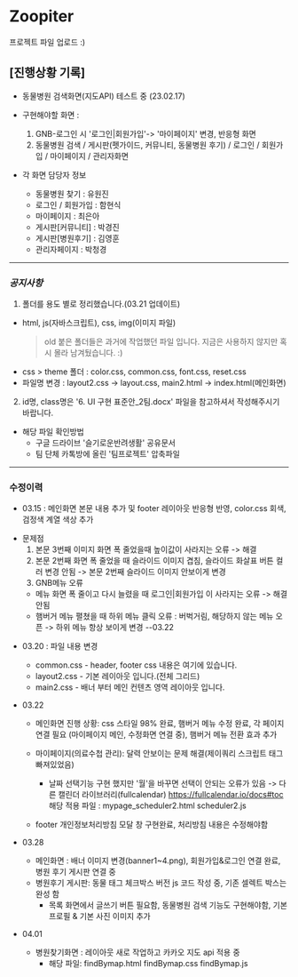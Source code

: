 # Zoopiter

프로젝트 파일 업로드 :)

## [진행상황 기록]

- 동물병원 검색화면(지도API) 테스트 중 (23.02.17)

- 구현해야할 화면 :

  1. GNB-로그인 시 '로그인|회원가입'-> '마이페이지' 변경, 반응형 화면
  2. 동물병원 검색 / 게시판(펫가이드, 커뮤니티, 동물병원 후기) / 로그인 / 회원가입 / 마이페이지 / 관리자화면

- 각 화면 담당자 정보
  - 동물병원 찾기 : 유원진
  - 로그인 / 회원가입 : 함현식
  - 마이페이지 : 최은아
  - 게시판[커뮤니티] : 박경진
  - 게시판[병원후기] : 김영훈
  - 관리자페이지 : 박청경

---

### _공지사항_

1. 폴더를 용도 별로 정리했습니다.(03.21 업데이트)

- html, js(자바스크립트), css, img(이미지 파일)
  > old 붙은 폴더들은 과거에 작업했던 파일 입니다. 지금은 사용하지 않지만 혹시 몰라 남겨뒀습니다. :)
- css > theme 폴더 : color.css, common.css, font.css, reset.css
- 파일명 변경 : layout2.css -> layout.css, main2.html -> index.html(메인화면)

2. id명, class명은 '6. UI 구현 표준안\_2팀.docx' 파일을 참고하셔서 작성해주시기 바랍니다.

- 해당 파일 확인방법
  - 구글 드라이브 '슬기로운반려생활' 공유문서
  - 팀 단체 카톡방에 올린 '팀프로젝트' 압축파일

---

### 수정이력

- 03.15 : 메인화면 본문 내용 추가 및 footer 레이아웃 반응형 반영, color.css 회색, 검정색 계열 색상 추가

* 문제점
  1. 본문 3번째 이미지 화면 폭 줄었을때 높이값이 사라지는 오류 -> 해결
  2. 본문 2번째 화면 폭 줄었을 때 슬라이드 이미지 겹침, 슬라이드 화살표 버튼 컬러 변경 안됨 -> 본문 2번째 슬라이드 이미지 안보이게 변경
  3. GNB메뉴 오류
  - 메뉴 화면 폭 줄이고 다시 늘렸을 때 로그인|회원가입 이 사라지는 오류 -> 해결 안됨
  - 햄버거 메뉴 펼쳤을 때 하위 메뉴 클릭 오류 : 버벅거림, 해당하지 않는 메뉴 오픈 -> 하위 메뉴 항상 보이게 변경 --03.22

- 03.20 : 파일 내용 변경

  - common.css - header, footer css 내용은 여기에 있습니다.
  - layout2.css - 기본 레이아웃 입니다.(전체 그리드)
  - main2.css - 배너 부터 메인 컨텐츠 영역 레이아웃 입니다.

- 03.22

  - 메인화면 진행 상황: css 스타일 98% 완료, 햄버거 메뉴 수정 완료, 각 페이지 연결 필요 (마이페이지 메인, 수정화면 연결 중),
    햄버거 메뉴 전환 효과 추가

  - 마이페이지(의료수첩 관리): 달력 안보이는 문제 해결(제이쿼리 스크립트 태그 빠져있었음)

    - 날짜 선택기능 구현 했지만 '월'을 바꾸면 선택이 안되는 오류가 있음
      -> 다른 캘린더 라이브러리(fullcalendar) https://fullcalendar.io/docs#toc
      해당 적용 파일 : mypage_scheduler2.html scheduler2.js

  - footer 개인정보처리방침 모달 창 구현완료, 처리방침 내용은 수정해야함

<!-- * AJAX : fetch API 활용 시도 중 -> 마이페이지 본문 영역 -->

- 03.28

  - 메인화면 : 배너 이미지 변경(banner1~4.png), 회원가입&로그인 연결 완료, 병원 후기 게시판 연결 중
  - 병원후기 게시판: 동물 태그 체크박스 버전 js 코드 작성 중, 기존 셀렉트 박스는 완성 함
    - 목록 화면에서 글쓰기 버튼 필요함, 동물병원 검색 기능도 구현해야함, 기본 프로필 & 기본 사진 이미지 추가

- 04.01
  - 병원찾기화면 : 레이아웃 새로 작업하고 카카오 지도 api 적용 중
    - 해당 파일: findBymap.html findBymap.css findBymap.js
